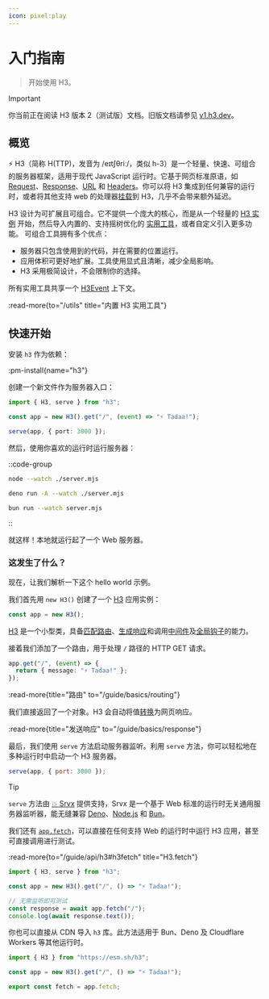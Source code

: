 ```yaml
---
icon: pixel:play
---
```


# 入门指南

> 开始使用 H3。

<!-- automd:file src="../.partials/beta.md" -->

> [!IMPORTANT]
> 你当前正在阅读 H3 版本 2（测试版）文档。旧版文档请参见 [v1.h3.dev](https://v1.h3.dev/)。

<!-- /automd -->

## 概览

⚡ H3（简称 H(TTP)，发音为 /eɪtʃθriː/，类似 h-3）是一个轻量、快速、可组合的服务器框架，适用于现代 JavaScript 运行时。它基于网页标准原语，如 [Request](https://developer.mozilla.org/en-US/docs/Web/API/Request)、[Response](https://developer.mozilla.org/en-US/docs/Web/API/Response)、[URL](https://developer.mozilla.org/en-US/docs/Web/API/URL) 和 [Headers](https://developer.mozilla.org/en-US/docs/Web/API/Headers)。你可以将 H3 集成到任何兼容的运行时，或者将其他支持 web 的处理器[挂载](/guide/api/h3#h3mount)到 H3，几乎不会带来额外延迟。

H3 设计为可扩展且可组合。它不提供一个庞大的核心，而是从一个轻量的 [H3 实例](/guide/api/h3) 开始，然后导入内置的、支持摇树优化的 [实用工具](/utils)，或者自定义引入更多功能。
可组合工具拥有多个优点：

- 服务器只包含使用到的代码，并在需要的位置运行。
- 应用体积可更好地扩展。工具使用显式且清晰，减少全局影响。
- H3 采用极简设计，不会限制你的选择。

所有实用工具共享一个 [H3Event](/guide/api/h3event) 上下文。

:read-more{to="/utils" title="内置 H3 实用工具"}

## 快速开始

安装 `h3` 作为依赖：

:pm-install{name="h3"}

创建一个新文件作为服务器入口：

```ts [server.mjs]
import { H3, serve } from "h3";

const app = new H3().get("/", (event) => "⚡️ Tadaa!");

serve(app, { port: 3000 });
```

然后，使用你喜欢的运行时运行服务器：

::code-group

```bash [node]
node --watch ./server.mjs
```

```bash [deno]
deno run -A --watch ./server.mjs
```

```bash [bun]
bun run --watch server.mjs
```

::

就这样！本地就运行起了一个 Web 服务器。

### 这发生了什么？

现在，让我们解析一下这个 hello world 示例。

我们首先用 `new H3()` 创建了一个 [H3](/guide/api/h3) 应用实例：

```ts
const app = new H3();
```

[H3](/guide/api/h3) 是一个小型类，具备[匹配路由](/guide/basics/routing)、[生成响应](/guide/basics/response)和调用[中间件](/guide/basics/middleware)及[全局钩子](/guide/api/h3#global-hooks)的能力。

接着我们添加了一个路由，用于处理 `/` 路径的 HTTP GET 请求。

```ts
app.get("/", (event) => {
  return { message: "⚡️ Tadaa!" };
});
```

:read-more{title="路由" to="/guide/basics/routing"}

我们直接返回了一个对象。H3 会自动将值[转换](/guide/basics/response#response-types)为网页响应。

:read-more{title="发送响应" to="/guide/basics/response"}

最后，我们使用 `serve` 方法启动服务器监听。利用 `serve` 方法，你可以轻松地在多种运行时中启动一个 H3 服务器。

```js
serve(app, { port: 3000 });
```

> [!TIP]
> `serve` 方法由 [💥 Srvx](https://srvx.h3.dev/) 提供支持，Srvx 是一个基于 Web 标准的运行时无关通用服务器监听器，能无缝兼容 [Deno](https://deno.com/)、[Node.js](https://nodejs.org/) 和 [Bun](https://bun.sh/)。

我们还有 [`app.fetch`](/guide/api/h3#h3fetch)，可以直接在任何支持 Web 的运行时中运行 H3 应用，甚至可直接调用进行测试。

:read-more{to="/guide/api/h3#h3fetch" title="H3.fetch"}

```js
import { H3, serve } from "h3";

const app = new H3().get("/", () => "⚡️ Tadaa!");

// 无需监听即可测试
const response = await app.fetch("/");
console.log(await response.text());
```

你也可以直接从 CDN 导入 `h3` 库。此方法适用于 Bun、Deno 及 Cloudflare Workers 等其他运行时。

```js
import { H3 } from "https://esm.sh/h3";

const app = new H3().get("/", () => "⚡️ Tadaa!");

export const fetch = app.fetch;
```

<!-- ::read-more{to="https://nitro.build"}
对于零配置部署到不同提供商，我们推荐使用 [Nitro](https://nitro.build)。
:: -->